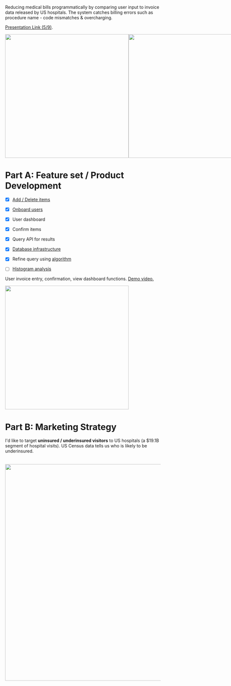 Reducing medical bills programmatically by comparing user input to invoice data released by US hospitals. The system catches billing errors such as procedure name - code mismatches & overcharging.

<a href="https://github.com/juliankanaan/reductible/blob/master/Reductible_Deck.pdf">Presentation Link (5/9)</a>.

<div style="display: flex; justify-content: space-between;">
<img style="float: left;" src="https://i.imgur.com/GKLDAL4.png" width="400">
<img style="float: right" src="https://i.imgur.com/iwjyN7E.png" width="400">
</div>


# Part A: Feature set / Product Development

- [x] <a href='https://github.com/juliankanaan/reductible/blob/master/frontend/js/scripts.js'>Add / Delete items</a>
- [x] <a href='https://github.com/juliankanaan/reductible/tree/master/frontend/views/signup.php'>Onboard users</a>
- [x] User dashboard
- [x] Confirm items
- [x] Query API for results
- [x] <a href='https://github.com/juliankanaan/reductible/blob/master/backend/README.md'>Database infrastructure</a>
- [x] Refine query using <a href="https://github.com/juliankanaan/reductible/tree/master/frontend/js/searchAlgorithm"> algorithm</a>
- [ ] <a href='https://github.com/juliankanaan/reductible/tree/master/frontend/js/analysisPresentation'>Histogram analysis</a>


User invoice entry, confirmation, view dashboard functions. <a target="" href="https://www.icloud.com/photos/#0EaFMbppcrPDugoevnTRp43Zw">Demo video.</a>

<img style="" src="https://i.imgur.com/rczyzHS.png" width="400">

# Part B: Marketing Strategy 
I'd like to target **uninsured / underinsured visitors** to US hospitals (a $19.1B segment of hospital visits). US Census data tells us who is likely to be underinsured. 

<div style="display: flex; justify-content: center;">
  <img style="padding: 20px;" src="https://i.imgur.com/pDJqrVD.png" width="700">
</div>
